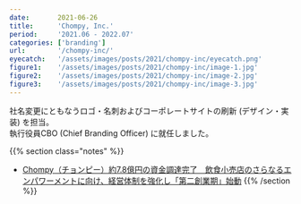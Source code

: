 ```yaml
---
date:       2021-06-26
title:      'Chompy, Inc.'
period:     '2021.06 - 2022.07'
categories: ['branding']
url:        '/chompy-inc/'
eyecatch:   '/assets/images/posts/2021/chompy-inc/eyecatch.png'
figure1:    '/assets/images/posts/2021/chompy-inc/image-1.jpg'
figure2:    '/assets/images/posts/2021/chompy-inc/image-2.jpg'
figure3:    '/assets/images/posts/2021/chompy-inc/image-3.jpg'
---
```


社名変更にともなうロゴ・名刺およびコーポレートサイトの刷新 (デザイン・実装) を担当。  
執行役員CBO (Chief Branding Officer) に就任しました。

{{% section class="notes" %}}
- [Chompy（チョンピー）約7.8億円の資金調達完了　飲食小売店のさらなるエンパワーメントに向け、経営体制を強化し「第二創業期」始動][def]
{{% /section %}}

[def]: https://prtimes.jp/main/html/rd/p/000000010.000062766.html